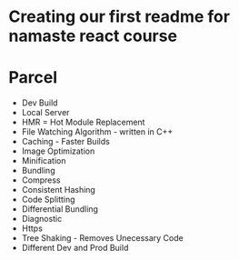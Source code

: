 # Creating our first readme for namaste react course

# Parcel
- Dev Build
- Local Server
- HMR = Hot Module Replacement
- File Watching Algorithm - written in C++
- Caching - Faster Builds
- Image Optimization
- Minification
- Bundling
- Compress
- Consistent Hashing
- Code Splitting
- Differential Bundling
- Diagnostic
- Https
- Tree Shaking - Removes Unecessary Code
- Different Dev and Prod Build